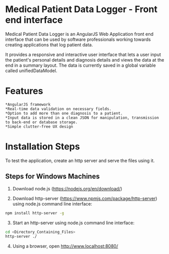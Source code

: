# Medical Patient Data Logger - Front end interface

Medical Patient Data Logger is an AngularJS Web Application front end interface that can be used by software professionals working towards creating applications that log patient data.

It provides a responsive and interactive user interface that lets a user input the patient's personal details and diagnosis details and views the data at the end in a summary layout. 
The data is currently saved in a global variable called unifiedDataModel.

# Features
	*AngularJS framework
	*Real-time data validation on necessary fields.
	*Option to add more than one diagnosis to a patient.
	*Input data is stored in a clean JSON for manipulation, transmission to back-end or database storage.
	*Simple clutter-free UX design

# Installation Steps
To test the application, create an http server and serve the files using it. 

## Steps for Windows Machines
1) Download node.js (https://nodejs.org/en/download/)

2) Download http-server (https://www.npmjs.com/package/http-server) using node.js command line interface:
```sh
npm install http-server -g
```

3) Start an http-server using node.js command line interface:
```sh
cd <Directory_Containing_Files>
http-server ./
```

4) Using a browser, open http://www.localhost:8080/
